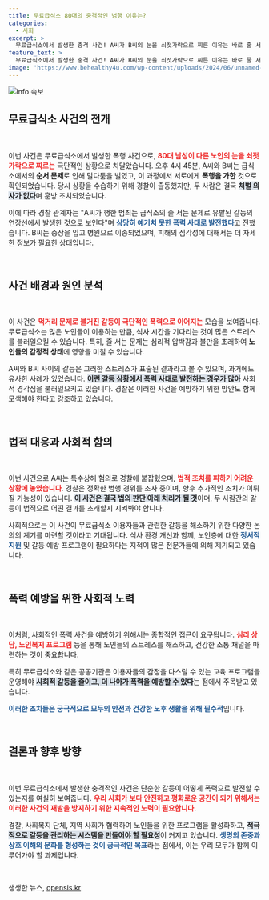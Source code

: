 ```yaml
---
title: 무료급식소 80대의 충격적인 범행 이유는?
categories:
  - 사회
excerpt: >
  무료급식소에서 발생한 충격 사건! A씨가 B씨의 눈을 쇠젓가락으로 찌른 이유는 바로 줄 서기 갈등. 처벌 의사 없던 두 노인의 갑작스러운 폭력이 만들어낸 비극, 그 뒷이야기를 들어보세요!
feature_text: >
  무료급식소에서 발생한 충격 사건! A씨가 B씨의 눈을 쇠젓가락으로 찌른 이유는 바로 줄 서기 갈등. 처벌 의사 없던 두 노인의 갑작스러운 폭력이 만들어낸 비극, 그 뒷이야기를 들어보세요!
image: 'https://www.behealthy4u.com/wp-content/uploads/2024/06/unnamed-file.png'
---
```


<p><img src="https://www.behealthy4u.com/wp-content/uploads/2024/06/unnamed-file.png" alt="info 속보" /></p>

<h2 data-ke-size="size26">무료급식소 사건의 전개</h2>

<p data-ke-size="size16">&nbsp;</p>

<p>이번 사건은 무료급식소에서 발생한 폭행 사건으로, <b><span style="color: #ee2323;">80대 남성이 다른 노인의 눈을 쇠젓가락으로 찌르는</span></b> 극단적인 상황으로 치달았습니다. 오후 4시 45분, A씨와 B씨는 급식소에서의 <b>순서 문제</b>로 인해 말다툼을 벌였고, 이 과정에서 서로에게 <b>폭행을 가한</b> 것으로 확인되었습니다. 당시 상황을 수습하기 위해 경찰이 출동했지만, 두 사람은 결국 <b><span style="background-color: #21538527;">처벌 의사가 없다</span></b>며 훈방 조치되었습니다. </p>

<p>이에 따라 경찰 관계자는 "A씨가 행한 범죄는 급식소의 줄 서는 문제로 유발된 갈등의 연장선에서 발생한 것으로 보인다"며 <b><span style="color: #1a5490;">상당히 예기치 못한 폭력 사태로 발전했다</span></b>고 전했습니다. B씨는 중상을 입고 병원으로 이송되었으며, 피해의 심각성에 대해서는 더 자세한 정보가 필요한 상태입니다.</p>

<p data-ke-size="size16">&nbsp;</p>

<h2 data-ke-size="size26">사건 배경과 원인 분석</h2>

<p data-ke-size="size16">&nbsp;</p>

<p>이 사건은 <b><span style="color: #ee2323;">먹거리 문제로 불거진 갈등이 극단적인 폭력으로 이어지는</span></b> 모습을 보여줍니다. 무료급식소는 많은 노인들이 이용하는 만큼, 식사 시간을 기다리는 것이 많은 스트레스를 불러일으킬 수 있습니다. 특히, 줄 서는 문제는 심리적 압박감과 불만을 초래하여 <b>노인들의 감정적 상태</b>에 영향을 미칠 수 있습니다. </p>

<p>A씨와 B씨 사이의 갈등은 그러한 스트레스가 표출된 결과라고 볼 수 있으며, 과거에도 유사한 사례가 있었습니다. <b><span style="background-color: #21538527;">이런 갈등 상황에서 폭력 사태로 발전하는 경우가 많아</span></b> 사회적 경각심을 불러일으키고 있습니다. 경찰은 이러한 사건을 예방하기 위한 방안도 함께 모색해야 한다고 강조하고 있습니다.</p>

<p data-ke-size="size16">&nbsp;</p>

<h2 data-ke-size="size26">법적 대응과 사회적 함의</h2>

<p data-ke-size="size16">&nbsp;</p>

<p>이번 사건으로 A씨는 특수상해 혐의로 경찰에 붙잡혔으며, <b><span style="color: #ee2323;">법적 조치를 피하기 어려운 상황에 놓였습니다</span></b>. 경찰은 정확한 범행 경위를 조사 중이며, 향후 추가적인 조치가 이뤄질 가능성이 있습니다. <b><span style="background-color: #21538527;">이 사건은 결국 법의 판단 아래 처리가 될 것</span></b>이며, 두 사람간의 갈등이 법적으로 어떤 결과를 초래할지 지켜봐야 합니다.</p>

<p>사회적으로는 이 사건이 무료급식소 이용자들과 관련한 갈등을 해소하기 위한 다양한 논의의 계기를 마련할 것이라고 기대됩니다. 식사 환경 개선과 함께, 노인층에 대한 <b><span style="color: #1a5490;">정서적 지원</span></b> 및 갈등 예방 프로그램이 필요하다는 지적이 많은 전문가들에 의해 제기되고 있습니다. </p>

<p data-ke-size="size16">&nbsp;</p>

<h2 data-ke-size="size26">폭력 예방을 위한 사회적 노력</h2>

<p data-ke-size="size16">&nbsp;</p>

<p>이처럼, 사회적인 폭력 사건을 예방하기 위해서는 종합적인 접근이 요구됩니다. <b><span style="color: #ee2323;">심리 상담, 노인복지 프로그램</span></b> 등을 통해 노인들의 스트레스를 해소하고, 건강한 소통 채널을 마련하는 것이 중요합니다. </p>

<p>특히 무료급식소와 같은 공공기관은 이용자들의 감정을 다스릴 수 있는 교육 프로그램을 운영해야 <b><span style="background-color: #21538527;">사회적 갈등을 줄이고, 더 나아가 폭력을 예방할 수 있다</span></b>는 점에서 주목받고 있습니다. </p>

<p><b><span style="color: #1a5490;">이러한 조치들은 궁극적으로 모두의 안전과 건강한 노후 생활을 위해 필수적</span></b>입니다.</p>

<p data-ke-size="size16">&nbsp;</p>

<h2 data-ke-size="size26">결론과 향후 방향</h2>

<p data-ke-size="size16">&nbsp;</p>

<p>이번 무료급식소에서 발생한 충격적인 사건은 단순한 갈등이 어떻게 폭력으로 발전할 수 있는지를 여실히 보여줍니다. <b><span style="color: #ee2323;">우리 사회가 보다 안전하고 평화로운 공간이 되기 위해서는 이러한 사건의 재발을 방지하기 위한 지속적인 노력이 필요합니다</span></b>. </p>

<p>경찰, 사회복지 단체, 지역 사회가 협력하여 노인들을 위한 프로그램을 활성화하고, <b><span style="background-color: #21538527;">적극적으로 갈등을 관리하는 시스템을 만들어야 할 필요성</span></b>이 커지고 있습니다. <b><span style="color: #1a5490;">생명의 존중과 상호 이해의 문화를 형성하는 것이 궁극적인 목표</span></b>라는 점에서, 이는 우리 모두가 함께 이루어가야 할 과제입니다.</p>

<p data-ke-size="size16">&nbsp;</p>
생생한 뉴스, <a href="https://opensis.kr" rel="dofollow">opensis.kr</a>



